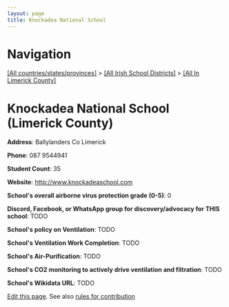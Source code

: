 ```yaml
---
layout: page
title: Knockadea National School
---
```

# Navigation

[[All countries/states/provinces]](../../..) > [[All Irish School Districts]](../..) > [[All In Limerick County]](..)

# Knockadea National School (Limerick County)

**Address**: Ballylanders Co Limerick

**Phone**: 087 9544941

**Student Count**: 35

**Website**: <http://www.knockadeaschool.com>

**School's overall airborne virus protection grade (0-5)**: 0

**Discord, Facebook, or WhatsApp group for discovery/advocacy for THIS school**: TODO

**School's policy on Ventilation**: TODO

**School's Ventilation Work Completion**: TODO

**School's Air-Purification**: TODO

**School's CO2 monitoring to actively drive ventilation and filtration**: TODO

**School's Wikidata URL**: TODO


[Edit this page](https://github.com/ventilate-schools/Ireland/edit/main/./Limerick_County/Knockadea_National_School.md). See also [rules for contribution](../../../contribution-rules/)